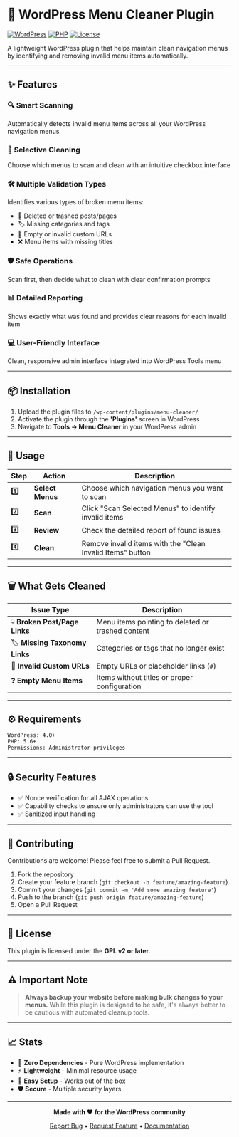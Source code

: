 # 🧹 WordPress Menu Cleaner Plugin

[![WordPress](https://img.shields.io/badge/WordPress-4.0%2B-blue.svg)](https://wordpress.org/)
[![PHP](https://img.shields.io/badge/PHP-5.6%2B-purple.svg)](https://php.net/)
[![License](https://img.shields.io/badge/License-GPL%20v2%2B-green.svg)](https://www.gnu.org/licenses/gpl-2.0.html)

A lightweight WordPress plugin that helps maintain clean navigation menus by identifying and removing invalid menu items automatically.

---

## ✨ Features

### 🔍 **Smart Scanning**
Automatically detects invalid menu items across all your WordPress navigation menus

### 🎯 **Selective Cleaning** 
Choose which menus to scan and clean with an intuitive checkbox interface

### 🛠️ **Multiple Validation Types**
Identifies various types of broken menu items:
- 📄 Deleted or trashed posts/pages
- 🏷️ Missing categories and tags
- 🔗 Empty or invalid custom URLs
- ❌ Menu items with missing titles

### 🛡️ **Safe Operations**
Scan first, then decide what to clean with clear confirmation prompts

### 📊 **Detailed Reporting**
Shows exactly what was found and provides clear reasons for each invalid item

### 💻 **User-Friendly Interface**
Clean, responsive admin interface integrated into WordPress Tools menu

---

## 📦 Installation

1. Upload the plugin files to `/wp-content/plugins/menu-cleaner/`
2. Activate the plugin through the **'Plugins'** screen in WordPress
3. Navigate to **Tools → Menu Cleaner** in your WordPress admin

---

## 🚀 Usage

| Step | Action | Description |
|------|--------|-------------|
| 1️⃣ | **Select Menus** | Choose which navigation menus you want to scan |
| 2️⃣ | **Scan** | Click "Scan Selected Menus" to identify invalid items |
| 3️⃣ | **Review** | Check the detailed report of found issues |
| 4️⃣ | **Clean** | Remove invalid items with the "Clean Invalid Items" button |

---

## 🗑️ What Gets Cleaned

| Issue Type | Description |
|------------|-------------|
| 💀 **Broken Post/Page Links** | Menu items pointing to deleted or trashed content |
| 🏷️ **Missing Taxonomy Links** | Categories or tags that no longer exist |
| 🔗 **Invalid Custom URLs** | Empty URLs or placeholder links (`#`) |
| ❓ **Empty Menu Items** | Items without titles or proper configuration |

---

## ⚙️ Requirements

```
WordPress: 4.0+
PHP: 5.6+
Permissions: Administrator privileges
```

---

## 🔒 Security Features

- ✅ Nonce verification for all AJAX operations
- ✅ Capability checks to ensure only administrators can use the tool
- ✅ Sanitized input handling

---

## 🤝 Contributing

Contributions are welcome! Please feel free to submit a Pull Request.

1. Fork the repository
2. Create your feature branch (`git checkout -b feature/amazing-feature`)
3. Commit your changes (`git commit -m 'Add some amazing feature'`)
4. Push to the branch (`git push origin feature/amazing-feature`)
5. Open a Pull Request

---

## 📄 License

This plugin is licensed under the **GPL v2 or later**.

---

## ⚠️ Important Note

> **Always backup your website before making bulk changes to your menus.** While this plugin is designed to be safe, it's always better to be cautious with automated cleanup tools.

---

## 📈 Stats

- 🎯 **Zero Dependencies** - Pure WordPress implementation
- ⚡ **Lightweight** - Minimal resource usage
- 🔧 **Easy Setup** - Works out of the box
- 🛡️ **Secure** - Multiple security layers

---

<div align="center">

**Made with ❤️ for the WordPress community**

[Report Bug](../../issues) • [Request Feature](../../issues) • [Documentation](../../wiki)

</div>
